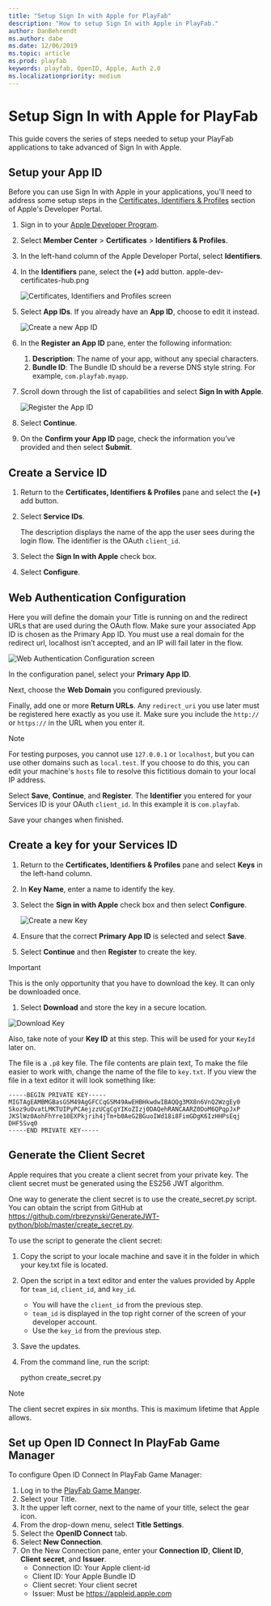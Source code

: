 ```yaml
---
title: "Setup Sign In with Apple for PlayFab"
description: "How to setup Sign In with Apple in PlayFab."
author: DanBehrendt
ms.author: dabe
ms.date: 12/06/2019
ms.topic: article
ms.prod: playfab
keywords: playfab, OpenID, Apple, Auth 2.0
ms.localizationpriority: medium
---
```


# Setup Sign In with Apple for PlayFab

This guide covers the series of steps needed to setup your PlayFab applications to take advanced of Sign In with Apple.

## Setup your App ID

Before you can use Sign In with Apple in your applications, you'll need to address some setup steps in the [Certificates, Identifiers & Profiles](https://developer.apple.com/account/resources/) section of Apple's Developer Portal.

1. Sign in to your [Apple Developer Program](https://developer.apple.com/programs/).
1. Select **Member Center** > **Certificates** > **Identifiers & Profiles**.
1. In the left-hand column of the Apple Developer Portal, select **Identifiers**.
1. In the **Identifiers** pane, select the **(+)** add button.
apple-dev-certificates-hub.png

    ![Certificates, Identifiers and Profiles screen](media/apple-dev-certificates-hub.png)

1. Select **App IDs**. If you already have an **App ID**, choose to edit it instead.

    ![Create a new App ID](apple-open-id/register-identifier.png)

1. In the **Register an App ID** pane, enter the following information: 
    1. **Description**: The name of your app, without any special characters.
    1. **Bundle ID**: The Bundle ID should be a reverse DNS style string. For example, `com.playfab.myapp`.
1. Scroll down through the list of capabilities and select **Sign In with Apple**.

    ![Register the App ID](apple-open-id/register-app-id.png)

1. Select **Continue**.
1. On the **Confirm your App ID** page, check the information you’ve provided and then select **Submit**.

## Create a Service ID

1. Return to the **Certificates, Identifiers & Profiles** pane and select the **(+)** add button.
1. Select **Service IDs**.

   The description displays the name of the app the user sees during the login flow. The identifier is the OAuth `client_id`. 

1. Select the **Sign In with Apple** check box.
1. Select **Configure**.

## Web Authentication Configuration

Here you will define the domain your Title is running on and the redirect URLs that are used during the OAuth flow. Make sure your associated App ID is chosen as the Primary App ID. You must use a real domain for the redirect url, localhost isn’t accepted, and an IP will fail later in the flow.

 ![Web Authentication Configuration screen](apple-open-id/web-authentication-configuration.png)

In the configuration panel, select your **Primary App ID**.

Next, choose the **Web Domain** you configured previously.

Finally, add one or more **Return URLs**.  Any `redirect_uri` you use later must be registered here exactly as you use it.  Make sure you include the `http://` or `https://` in the URL when you enter it.

> [!NOTE]
> For testing purposes, you cannot use `127.0.0.1` or `localhost`, but you can use other domains such as `local.test`.  If you choose to do this, you can edit your machine's `hosts` file to resolve this fictitious domain to your local IP address.

Select **Save**, **Continue**, and **Register**. The **Identifier** you entered for your Services ID is your OAuth `client_id`. In this example it is `com.playfab`.

Save your changes when finished.

## Create a key for your Services ID

1. Return to the **Certificates, Identifiers & Profiles** pane and select **Keys** in the left-hand column.
1. In **Key Name**, enter a name to identify the key.
1. Select the **Sign in with Apple** check box and then select **Configure**.

    ![Create a new Key](register-key.png)

1. Ensure that the correct **Primary App ID** is selected and select **Save**.
1. Select **Continue** and then **Register** to create  the key.

> [!IMPORTANT]
> This is the only opportunity that you have to download the key. It can only be downloaded once. 
> 

1. Select **Download** and store the key in a secure location.

![Download Key](media/readme-key-download.png)

Also, take note of your **Key ID** at this step. This will be used for your `KeyId` later on.

The file is a `.p8` key file. The file contents are plain text, To make the file easier to work with, change the name of the file to `key.txt`. If you view the file in a text editor it will look something like:

```
-----BEGIN PRIVATE KEY-----
MIGTAgEAMBMGBasGSM49AgGFCCqGSM49AwEHBHkwdwIBAQQg3MX8n6VnQ2WzgEy0
Skoz9uOvatLMKTUIPyPCAejzzUCgCgYIKoZIzj0DAQehRANCAARZ0DoM6QPqpJxP
JKSlWz0AohFhYre10EXPkjrih4jTm+b0AeG2BGuoIWd18i8FimGDgK6IzHHPsEqj
DHF5Svq0
-----END PRIVATE KEY-----
```

## Generate the Client Secret

Apple requires that you create a client secret from your private key. The client secret must be generated using the ES256 JWT algorithm.

One way to generate the client secret is to use the create_secret.py script. You can obtain the script from GitHub at https://github.com/rbrezynski/GenerateJWT-python/blob/master/create_secret.py.

To use the script to generate the client secret:

1. Copy the script to your locale machine and save it in the folder in which your key.txt file is located. 
2. Open the script in a text editor and enter the values provided by Apple for `team_id`, `client_id`, and `key_id`.
    - You will have the `client_id` from the previous step.
    - `team_id` is displayed in the top right corner of the screen of your developer account.
    - Use the `key_id` from the previous step.
3. Save the updates.
4. From the command line, run the script:

    python create_secret.py

> [!Note]
> The client secret expires in six months. This is maximum lifetime that Apple allows.
>

## Set up Open ID Connect In PlayFab Game Manager

To configure Open ID Connect In PlayFab Game Manager:

1. Log in to the [PlayFab Game Manger](https://api.playfab.com).
2. Select your Title.
3. It the upper left corner, next to the name of your title, select the gear icon.
4. From the drop-down menu, select **Title Settings**.
5. Select the **OpenID Connect** tab.
6. Select **New Connection**.
7. On the New Connection pane, enter your **Connection ID**, **Client ID**, **Client secret**, and **Issuer**.
    - Connection ID: Your Apple client-id
    - Client ID: Your Apple Bundle ID
    - Client secret: Your client secret
    - Issuer: Must be https://appleid.apple.com
